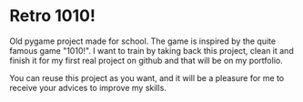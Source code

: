 # Retro 1010!
Old pygame project made for school. The game is inspired by the quite famous game "1010!". I want to train by taking back this project, clean it and finish it for my first real project on github and that will be on my portfolio.

You can reuse this project as you want, and it will be a pleasure for me to receive your advices to improve my skills.